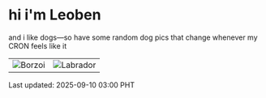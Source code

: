 # hi i'm Leoben

and i like dogs—so have some random dog pics that change whenever my CRON feels like it

|  |  |
|--------|----------|
| ![Borzoi](https://random-dog-vercel.vercel.app/api/random-borzoi?v=1757444449) | ![Labrador](https://random-dog-vercel.vercel.app/api/random-labrador?v=1757444449) |

Last updated: 2025-09-10 03:00 PHT
